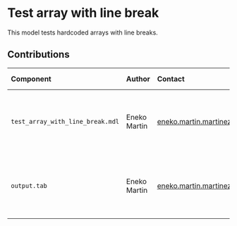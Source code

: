 Test array with line break
==========================

This model tests hardcoded arrays with line breaks.


Contributions
-------------

| Component                         | Author          | Contact                         | Date     | Software Version                                     |
|:--------------------------------- |:--------------- |:------------------------------- |:-------- |:---------------------------------------------------- |
| `test_array_with_line_break.mdl`  | Eneko Martin    | eneko.martin.martinez@gmail.com | 02/07/22 | Vensim DSS for Windows 7.3.4 double precision (x32)  |
| `output.tab`                      | Eneko Martin    | eneko.martin.martinez@gmail.com | 02/07/22 | Vensim DSS for Windows 7.3.4 double precision (x32)  |
